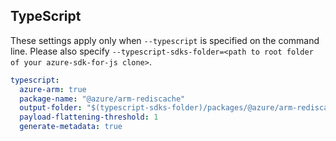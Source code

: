 ## TypeScript

These settings apply only when `--typescript` is specified on the command line.
Please also specify `--typescript-sdks-folder=<path to root folder of your azure-sdk-for-js clone>`.

``` yaml $(typescript)
typescript:
  azure-arm: true
  package-name: "@azure/arm-rediscache"
  output-folder: "$(typescript-sdks-folder)/packages/@azure/arm-rediscache"
  payload-flattening-threshold: 1
  generate-metadata: true
```
